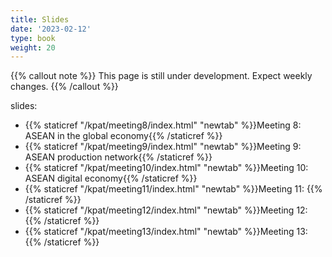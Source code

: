 ```yaml
---
title: Slides
date: '2023-02-12'
type: book
weight: 20
---
```


{{% callout note %}} This page is still under development. Expect weekly changes. {{% /callout %}}

slides:

- {{% staticref "/kpat/meeting8/index.html" "newtab" %}}Meeting 8: ASEAN in the global economy{{% /staticref %}}
- {{% staticref "/kpat/meeting9/index.html" "newtab" %}}Meeting 9: ASEAN production network{{% /staticref %}}
- {{% staticref "/kpat/meeting10/index.html" "newtab" %}}Meeting 10: ASEAN digital economy{{% /staticref %}}
- {{% staticref "/kpat/meeting11/index.html" "newtab" %}}Meeting 11: {{% /staticref %}}
- {{% staticref "/kpat/meeting12/index.html" "newtab" %}}Meeting 12: {{% /staticref %}}
- {{% staticref "/kpat/meeting13/index.html" "newtab" %}}Meeting 13: {{% /staticref %}}
